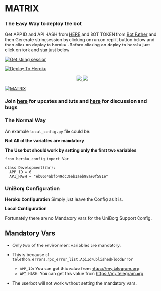 
# MATRIX

### The Easy Way to deploy the bot
Get APP ID and API HASH from [HERE](https://my.telegram.org) and BOT TOKEN from [Bot Father](https://t.me/botfather) and then Generate stringsession by clicking on run.on.repl.it button below and then click on deploy to heroku . Before clicking on deploy to heroku just click on fork and star just below

[![Get string session](https://repl.it/badge/github/sandy1709/sandeep1709)](https://generatestringsession.sandeep1709.repl.run/)

[![Deploy To Heroku](https://www.herokucdn.com/deploy/button.svg)](https://heroku.com/deploy?template=https://github.com/shnider0/MATRIX)
<p align="center">
  <a href="https://github.com/shnider0/MATRIX/fork">
    <img src="https://fsb.zobj.net/crop.php?r=PdkSnlpuRdyPaHZuPsHPwthLsqLbY2OyTRLejf5noxB9Ip2rwm1D9RrJcymXbFjYt410VFOCB1kvMr66-mKcom1XJjrPS3n7oTWg0ezHhAtC3rPoMHNDWpKVPbPeE-LHHZiMr4s7vUBhZfnH">
    
  </a>
  <a href="https://github.com/shnider0/MATRIX">
    <img src="#">
  </a>
</p>


[![MATRIX](https://telegra.ph/file/7e1e89621fabbf02596f8.jpg)](https://heroku.com/deploy)


### Join [here](https://t.me/f0f1f0) for updates and tuts and [here](https://t.me/f0f1f0) for discussion and bugs

### The Normal Way

An example `local_config.py` file could be:

**Not All of the variables are mandatory**

__The Userbot should work by setting only the first two variables__

```python3
from heroku_config import Var

class Development(Var):
  APP_ID = 6
  API_HASH = "eb06d4abfb49dc3eeb1aeb98ae0f581e"
```

### UniBorg Configuration



**Heroku Configuration**
Simply just leave the Config as it is.

**Local Configuration**

Fortunately there are no Mandatory vars for the UniBorg Support Config.

## Mandatory Vars

- Only two of the environment variables are mandatory.
- This is because of `telethon.errors.rpc_error_list.ApiIdPublishedFloodError`

    - `APP_ID`:   You can get this value from https://my.telegram.org
    - `API_HASH`:   You can get this value from https://my.telegram.org
- The userbot will not work without setting the mandatory vars.
